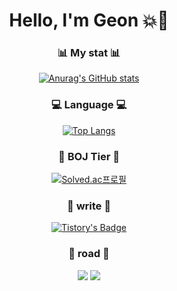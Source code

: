 <div align="center">  
  
  # Hello, I'm Geon :boom::gun:  
  ### :bar_chart: My stat :bar_chart:
  [![Anurag's GitHub stats](https://github-readme-stats.vercel.app/api?username=freakFlow&&text_color=0&bg_color=DEG,a9f505,02d7f7)](https://github.com/anuraghazra/github-readme-stats)  
  ### :computer: Language :computer:
  [![Top Langs](https://github-readme-stats.vercel.app/api/top-langs/?username=freakFlow&text_color=0&bg_color=DEG,ecf238,deaf50)](https://github.com/anuraghazra/github-readme-stats)  
  ### :medal_sports: BOJ Tier :medal_sports:
  [![Solved.ac프로필](http://mazassumnida.wtf/api/v2/generate_badge?boj=quso12358)](https://solved.ac/quso12358)  
  ### :pencil: write :pencil:  
[![Tistory's Badge](https://github-readme-tistory-card.vercel.app/api/badge?name=freak-flow)](https://freak-flow.tistory.com/)
  ### :feet: road :feet:  
  <img src="https://img.shields.io/badge/java-007396?style=for-the-badge&logo=java&logoColor=white"> 
  <img src="https://img.shields.io/badge/Python-3776AB?style=for-the-badge&logo=Python&logoColor=white">
</div>
